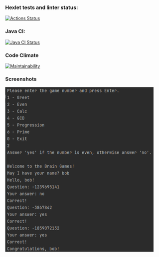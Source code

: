 ### Hexlet tests and linter status:

[![Actions Status](https://github.com/vladsmelianets/java-project-lvl1/workflows/hexlet-check/badge.svg)](https://github.com/vladsmelianets/java-project-lvl1/actions)

### Java CI:

[![Java CI Status](https://github.com/vladsmelianets/java-project-lvl1/actions/workflows/java-ci.yml/badge.svg)](https://github.com/vladsmelianets/java-project-lvl1/actions/workflows/java-ci.yml)

### Code Climate

[![Maintainability](https://api.codeclimate.com/v1/badges/a99a88d28ad37a79dbf6/maintainability)](https://codeclimate.com/github/vladsmelianets/java-project-lvl1)

### Screenshots

[![Even](https://github.com/vladsmelianets/java-project-lvl1/blob/main/screenshots/even.png)](https://github.com/vladsmelianets/java-project-lvl1/blob/main/screenshots/even.png)
